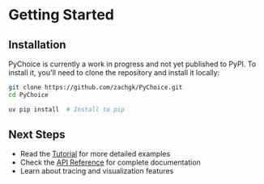 # Getting Started

## Installation

PyChoice is currently a work in progress and not yet published to PyPI. To install it, you'll need to clone the repository and install it locally:

```bash
git clone https://github.com/zachgk/PyChoice.git
cd PyChoice

uv pip install  # Install to pip
```

## Next Steps

- Read the [Tutorial](tutorial.md) for more detailed examples
- Check the [API Reference](modules.md) for complete documentation
- Learn about tracing and visualization features

